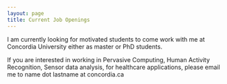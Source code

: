 ```yaml
---
layout: page
title: Current Job Openings
---
```

<p>I am currently looking for motivated students to come work with me at Concordia University either as master or PhD students.

If you are interested in working in Pervasive Computing, Human Activity Recognition, Sensor data analysis,
for healthcare applications, please email me to name dot lastname at concordia.ca</p>
